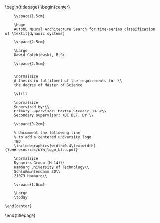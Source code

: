 <!--
For latest UNSW requirements see here:
https://research.unsw.edu.au/thesis-submission

For Thesis Format Guide see here:
https://research.unsw.edu.au/sites/default/files/documents/thesis_format_guide_-_most_recent_vers_10.pdf

Except where otherwise noted, content in this thesis is licensed under a Creative Commons Attribution 4.0 License (http://creativecommons.org/licenses/by/4.0), which permits unrestricted use, distribution, and reproduction in any medium, provided the original work is properly cited. Copyright 2015,Tom Pollard.

ammended for UNSW by Mathew Lipson, 2018
-->

\begin{titlepage}
    \begin{center}

        \vspace{1.5cm}
        
        \huge
        AutoML Neural Architecture Search for time-series classification of \textit{dynamic systems}
        
        \vspace{2.5cm}
        
        \Large
        Dawid Golebiewski, B.Sc

        \vspace{4.5cm}


        \normalsize
        A thesis in fulfilment of the requirements for \\
        the degree of Master of Science
        
        \vfill
        
        \normalsize
        Supervised by:\\
        Primary Supervisor: Merten Stender, M.Sc\\
        Secondary supervisor: ABC DEF, Dr.\\

        \vspace{0.2cm}

        % Uncomment the following line
        % to add a centered university logo
        TBD
        \includegraphics[width=0.4\textwidth]{TUHHresources/DYN_logo_blau.pdf}
        
        \normalsize
        Dynamics Group (M-14)\\
        Hamburg University of Technology\\
        Schloßmühlendamm 30\\
        21073 Hamburg\\

        \vspace{1.0cm}

        \Large
        \today

    \end{center}
\end{titlepage}
